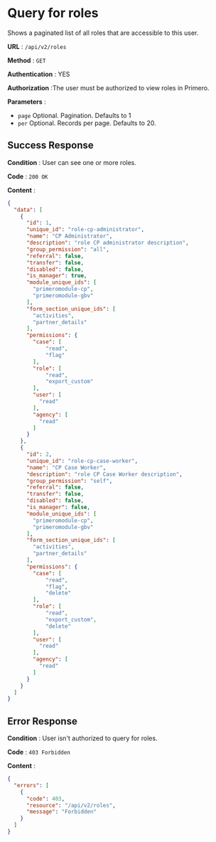 # Query for roles

Shows a paginated list of all roles that are accessible to this user.

**URL** : `/api/v2/roles`

**Method** : `GET`

**Authentication** : YES

**Authorization** :The user must be authorized to view roles in Primero.

**Parameters** :

* `page` Optional. Pagination. Defaults to 1
* `per` Optional. Records per page. Defaults to 20.

## Success Response

**Condition** : User can see one or more roles.

**Code** : `200 OK`

**Content** :

```json
{
  "data": [
    {
      "id": 1,
      "unique_id": "role-cp-administrator",
      "name": "CP Administrator",
      "description": "role CP administrator description",
      "group_permission": "all",
      "referral": false,
      "transfer": false,
      "disabled": false,
      "is_manager": true,
      "module_unique_ids": [
        "primeromodule-cp",
        "primeromodule-gbv"
      ],
      "form_section_unique_ids": [
        "activities",
        "partner_details"
      ],
      "permissions": {
        "case": [
            "read",
            "flag"
        ],
        "role": [
            "read",
            "export_custom"
        ],
        "user": [
          "read"
        ],
        "agency": [
          "read"
        ]
      }
    },
    {
      "id": 2,
      "unique_id": "role-cp-case-worker",
      "name": "CP Case Worker",
      "description": "role CP Case Worker description",
      "group_permission": "self",
      "referral": false,
      "transfer": false,
      "disabled": false,
      "is_manager": false,
      "module_unique_ids": [
        "primeromodule-cp",
        "primeromodule-gbv"
      ],
      "form_section_unique_ids": [
        "activities",
        "partner_details"
      ],
      "permissions": {
        "case": [
            "read",
            "flag",
            "delete"
        ],
        "role": [
            "read",
            "export_custom",
            "delete"
        ],
        "user": [
          "read"
        ],
        "agency": [
          "read"
        ]
      }
    }
  ]
}
```
## Error Response

**Condition** : User isn't authorized to query for roles.

**Code** : `403 Forbidden`

**Content** :

```json
{
  "errors": [
    {
      "code": 403,
      "resource": "/api/v2/roles",
      "message": "Forbidden"
    }
  ]
}
```
